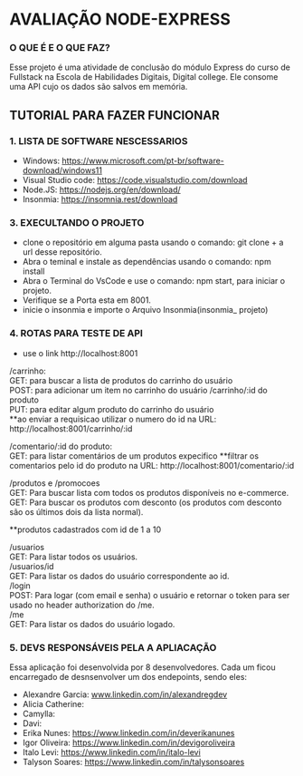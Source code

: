 # AVALIAÇÃO NODE-EXPRESS
### O QUE É E O QUE FAZ?
  Esse projeto é uma atividade de conclusão do módulo Express do curso de Fullstack na Escola de Habilidades Digitais, Digital college.
  Ele consome uma API cujo os dados são salvos em memória.

## TUTORIAL PARA FAZER FUNCIONAR

### 1. LISTA DE SOFTWARE NESCESSARIOS 
- Windows: https://www.microsoft.com/pt-br/software-download/windows11
- Visual Studio code: https://code.visualstudio.com/download
- Node.JS: https://nodejs.org/en/download/
- Insonmia: https://insomnia.rest/download

### 3. EXECULTANDO O PROJETO
- clone o repositório em alguma pasta usando o comando: git clone + a url desse repositório.
- Abra o teminal e instale as dependências usando o comando: npm install
- Abra o Terminal do VsCode e use o comando: npm start, para iniciar o projeto.
- Verifique se a Porta esta em 8001.
- inicie o insonmia e importe o Arquivo Insonmia(insonmia_ projeto)


### 4. ROTAS PARA TESTE DE API

- use o link http://localhost:8001 

/carrinho:<br>
GET: para buscar a lista de produtos do carrinho do usuário<br>
POST: para adicionar um item no carrinho do usuário
/carrinho/:id do produto<br>
PUT: para editar algum produto do carrinho do usuário<br>
**ao enviar a requisicao utilizar o numero do id na URL: http://localhost:8001/carrinho/:id<br>

/comentario/:id do produto:<br>
GET: para listar comentários de um produtos expecifico
**filtrar os comentarios pelo id do produto na URL: http://localhost:8001/comentario/:id

 /produtos e /promocoes<br>
 GET: Para buscar lista com todos os produtos disponíveis no e-commerce.<br>
 GET: Para buscar os produtos com desconto (os produtos com desconto são os últimos dois da lista normal).

**produtos cadastrados com id de 1 a 10

/usuarios<br>
GET: Para listar todos os usuários.<br>
/usuarios/id<br>
GET: Para listar os dados do usuário correspondente ao id.<br>
/login<br>
POST: Para logar (com email e senha) o usuário e retornar o token para ser usado no header authorization do /me.<br>
/me<br>
GET: Para listar os dados do usuário logado.

### 5. DEVS RESPONSÁVEIS PELA A APLIACAÇÃO
Essa aplicação foi desenvolvida por 8 desenvolvedores. Cada um ficou encarregado de desnsenvolver um dos endepoints, sendo eles:
- Alexandre Garcia: www.linkedin.com/in/alexandregdev
- Alicia Catherine: 
- Camylla:
- Davi:
- Erika Nunes: https://www.linkedin.com/in/deverikanunes
- Igor Oliveira: https://www.linkedin.com/in/devigoroliveira
- Italo Levi: https://www.linkedin.com/in/italo-levi
- Talyson Soares: https://www.linkedin.com/in/talysonsoares




